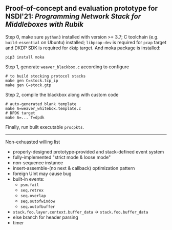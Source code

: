 ## Proof-of-concept and evaluation prototype for NSDI'21: *Programming Network Stack for Middleboxes with Rubik*

Step 0, make sure `python3` installed with version >= 3.7; C toolchain (e.g. `build-essential` on Ubuntu) installed; `libpcap-dev` is required for `pcap` target and DKDP SDK is required for `dkdp` target. And moka package is installed:

```
pip3 install moka
```

Step 1, generate `weaver_blackbox.c` according to configure

```
# to build stocking protocol stacks
make gen C=stock.tcp_ip
make gen C=stock.gtp
```

Step 2, compile the blackbox along with custom code

```
# auto-generated blank template
make A=weaver_whitebox.template.c
# DPDK target
make A=... T=dpdk
```

Finally, run built executable `procpkts`.

----

Non-exhuasted willing list
* properly-designed prototype-provided and stack-defined event system
* fully-implemented "strict mode & loose mode"
* ~~non-sequence instance~~
* insert-assemble-(no next & callback) optimization pattern
* foreign UInt may cause bug
* built-in events:
    * `psm.fail`
    * `seq.retrex`
    * `seq.overlap`
    * `seq.outofwindow`
    * `seq.outofbuffer`
* `stack.foo.layer.context.buffer_data` -> `stack.foo.buffer_data`
* else branch for header parsing
* timer
